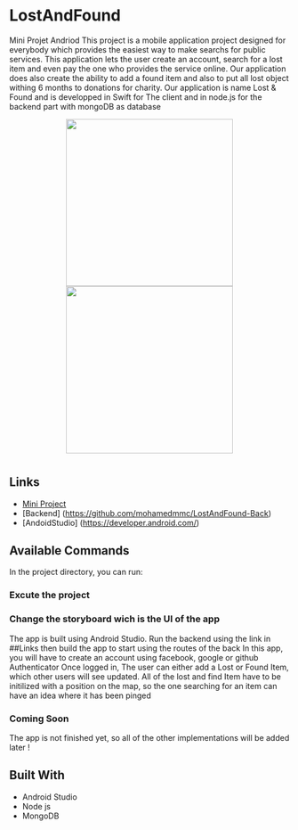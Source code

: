 # LostAndFound
Mini Projet Andriod
This project is a mobile application project designed for everybody which provides the easiest way to make searchs for public services.
This application lets the user create an account, search for a lost item and even pay the one who provides the service online. Our application does also create the ability to add a found item and also to put all lost object withing 6 months to donations for charity.
Our application is name Lost & Found and is developped in Swift for The client and in node.js for the backend part with mongoDB as database  
<p align="center">
<img src="[https://media.techtribune.net/uploads/2022/02/2022-02-25-ts3_thumbs-8b5.png]" width="300" height="300">
<img src="https://cdn-icons-png.flaticon.com/512/38/38002.png" width="300" height="300">
</p>

<h1 align="center"><project-name></h1>

<p align="center"><project-description></p>

## Links

- [Mini Project](https://github.com/mohamedmmc/LostAndFound)
- [Backend] (https://github.com/mohamedmmc/LostAndFound-Back)
- [AndoidStudio] (https://developer.android.com/)

## Available Commands

In the project directory, you can run:

### Excute the project
### Change the storyboard wich is the UI of the app

The app is built using Android Studio. Run the backend using the link in ##Links then build the app to start using the routes of the back
In this app, you will have to create an account using facebook, google or github Authenticator
Once logged in, The user can either add a Lost or Found Item, which other users will see updated.
All of the lost and find Item have to be initilized with a position on the map, so the one searching for an item can have an idea where it has been pinged
  
### Coming Soon
The app is not finished yet, so all of the other implementations will be added later !


## Built With

- Android Studio
- Node js 
- MongoDB

